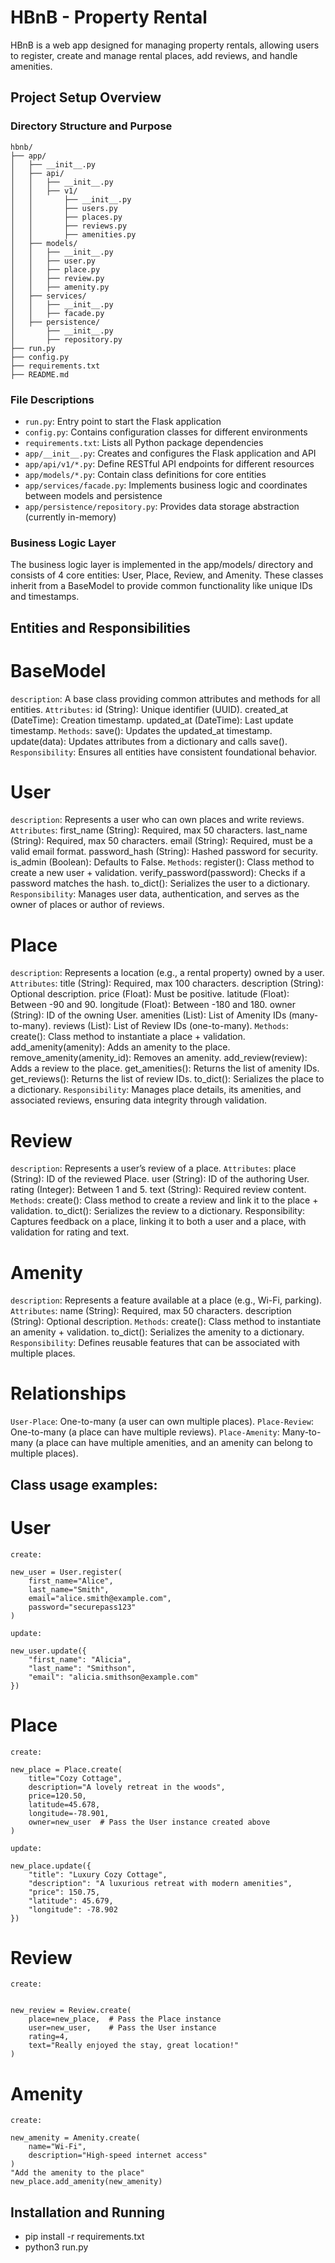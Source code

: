 # HBnB - Property Rental

HBnB is a web app designed for managing property rentals, allowing users to register, create and manage rental places, add reviews, and handle amenities.

## Project Setup Overview

### Directory Structure and Purpose

    hbnb/
    ├── app/
    │   ├── __init__.py
    │   ├── api/
    │   │   ├── __init__.py
    │   │   ├── v1/
    │   │       ├── __init__.py
    │   │       ├── users.py
    │   │       ├── places.py
    │   │       ├── reviews.py
    │   │       ├── amenities.py
    │   ├── models/
    │   │   ├── __init__.py
    │   │   ├── user.py
    │   │   ├── place.py
    │   │   ├── review.py
    │   │   ├── amenity.py
    │   ├── services/
    │   │   ├── __init__.py
    │   │   ├── facade.py
    │   ├── persistence/
    │       ├── __init__.py
    │       ├── repository.py
    ├── run.py
    ├── config.py
    ├── requirements.txt
    ├── README.md



### File Descriptions

- `run.py`: Entry point to start the Flask application
- `config.py`: Contains configuration classes for different environments
- `requirements.txt`: Lists all Python package dependencies
- `app/__init__.py`: Creates and configures the Flask application and API
- `app/api/v1/*.py`: Define RESTful API endpoints for different resources
- `app/models/*.py`: Contain class definitions for core entities
- `app/services/facade.py`: Implements business logic and coordinates between models and persistence
- `app/persistence/repository.py`: Provides data storage abstraction (currently in-memory)

### Business Logic Layer
The business logic layer is implemented in the app/models/ directory and consists of 4 core entities: User, Place, Review, and Amenity. These classes inherit from a BaseModel to provide common functionality like unique IDs and timestamps.

## Entities and Responsibilities

# BaseModel
`description`: A base class providing common attributes and methods for all entities.
`Attributes`:
id (String): Unique identifier (UUID).
created_at (DateTime): Creation timestamp.
updated_at (DateTime): Last update timestamp.
`Methods`:
save(): Updates the updated_at timestamp.
update(data): Updates attributes from a dictionary and calls save().
`Responsibility`: Ensures all entities have consistent foundational behavior.

# User
`description`: Represents a user who can own places and write reviews.
`Attributes`:
first_name (String): Required, max 50 characters.
last_name (String): Required, max 50 characters.
email (String): Required, must be a valid email format.
password_hash (String): Hashed password for security.
is_admin (Boolean): Defaults to False.
`Methods`:
register(): Class method to create a new user + validation.
verify_password(password): Checks if a password matches the hash.
to_dict(): Serializes the user to a dictionary.
`Responsibility`: Manages user data, authentication, and serves as the owner of places or author of reviews.

# Place
`description`: Represents a location (e.g., a rental property) owned by a user.
`Attributes`:
title (String): Required, max 100 characters.
description (String): Optional description.
price (Float): Must be positive.
latitude (Float): Between -90 and 90.
longitude (Float): Between -180 and 180.
owner (String): ID of the owning User.
amenities (List): List of Amenity IDs (many-to-many).
reviews (List): List of Review IDs (one-to-many).
`Methods`:
create(): Class method to instantiate a place + validation.
add_amenity(amenity): Adds an amenity to the place.
remove_amenity(amenity_id): Removes an amenity.
add_review(review): Adds a review to the place.
get_amenities(): Returns the list of amenity IDs.
get_reviews(): Returns the list of review IDs.
to_dict(): Serializes the place to a dictionary.
`Responsibility`: Manages place details, its amenities, and associated reviews, ensuring data integrity through validation.

# Review
`description`: Represents a user’s review of a place.
`Attributes`:
place (String): ID of the reviewed Place.
user (String): ID of the authoring User.
rating (Integer): Between 1 and 5.
text (String): Required review content.
`Methods`:
create(): Class method to create a review and link it to the place + validation.
to_dict(): Serializes the review to a dictionary.
Responsibility: Captures feedback on a place, linking it to both a user and a place, with validation for rating and text.

# Amenity
`description`: Represents a feature available at a place (e.g., Wi-Fi, parking).
`Attributes`:
name (String): Required, max 50 characters.
description (String): Optional description.
`Methods`:
create(): Class method to instantiate an amenity + validation.
to_dict(): Serializes the amenity to a dictionary.
`Responsibility`: Defines reusable features that can be associated with multiple places.

# Relationships
`User-Place`: One-to-many (a user can own multiple places).
`Place-Review`: One-to-many (a place can have multiple reviews).
`Place-Amenity`: Many-to-many (a place can have multiple amenities, and an amenity can belong to multiple places).

## Class usage examples:

# User
`create:`
```
new_user = User.register(
    first_name="Alice",
    last_name="Smith",
    email="alice.smith@example.com",
    password="securepass123"
)
```

`update:`
```
new_user.update({
    "first_name": "Alicia",
    "last_name": "Smithson",
    "email": "alicia.smithson@example.com"
})
```

# Place
`create:`
```
new_place = Place.create(
    title="Cozy Cottage",
    description="A lovely retreat in the woods",
    price=120.50,
    latitude=45.678,
    longitude=-78.901,
    owner=new_user  # Pass the User instance created above
)
```

`update:`
```
new_place.update({
    "title": "Luxury Cozy Cottage",
    "description": "A luxurious retreat with modern amenities",
    "price": 150.75,
    "latitude": 45.679,
    "longitude": -78.902
})
```

# Review
`create:`
```

new_review = Review.create(
    place=new_place,  # Pass the Place instance
    user=new_user,    # Pass the User instance
    rating=4,
    text="Really enjoyed the stay, great location!"
)
```

# Amenity
`create:`
```
new_amenity = Amenity.create(
    name="Wi-Fi",
    description="High-speed internet access"
)
"Add the amenity to the place"
new_place.add_amenity(new_amenity)
```


## Installation and Running

- pip install -r requirements.txt
- python3 run.py
